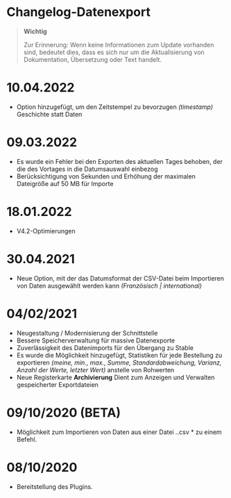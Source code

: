 # Changelog-Datenexport

>**Wichtig**
>
>Zur Erinnerung: Wenn keine Informationen zum Update vorhanden sind, bedeutet dies, dass es sich nur um die Aktualisierung von Dokumentation, Übersetzung oder Text handelt.

# 10.04.2022

- Option hinzugefügt, um den Zeitstempel zu bevorzugen *(timestamp)* Geschichte statt Daten

# 09.03.2022

- Es wurde ein Fehler bei den Exporten des aktuellen Tages behoben, der die des Vortages in die Datumsauswahl einbezog
- Berücksichtigung von Sekunden und Erhöhung der maximalen Dateigröße auf 50 MB für Importe

# 18.01.2022

- V4.2-Optimierungen

# 30.04.2021

- Neue Option, mit der das Datumsformat der CSV-Datei beim Importieren von Daten ausgewählt werden kann *(Französisch \| international)*

# 04/02/2021

- Neugestaltung / Modernisierung der Schnittstelle
- Bessere Speicherverwaltung für massive Datenexporte
- Zuverlässigkeit des Datenimports für den Übergang zu Stable
- Es wurde die Möglichkeit hinzugefügt, Statistiken für jede Bestellung zu exportieren *(meine, min., max., Summe, Standardabweichung, Varianz, Anzahl der Werte, letzter Wert)* anstelle von Rohwerten
- Neue Registerkarte **Archivierung** Dient zum Anzeigen und Verwalten gespeicherter Exportdateien

# 09/10/2020 (BETA)

- Möglichkeit zum Importieren von Daten aus einer Datei *\.*.csv * zu einem Befehl.

# 08/10/2020

- Bereitstellung des Plugins.
